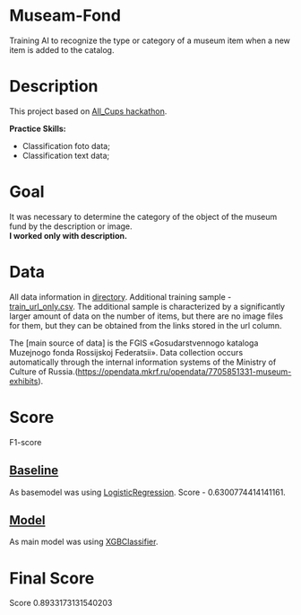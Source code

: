 # Museam-Fond
Training AI to recognize the type or category of a museum item when a new item is added to the catalog.


# Description
This project based on [All_Cups hackathon](https://cups.mail.ru/ru/tasks/1087).  

**Practice Skills:**
-  Classification foto data;
-  Classification text data;

# Goal
It was necessary to determine the category of the object of the museum fund by the description or image.  
**I worked only with description.**

# Data
All data information in [directory](/data).
Additional training sample - [train_url_only.csv](/data/train_url_only.csv).
The additional sample is characterized by a significantly larger amount of data on the number of items, but there are no image files for them, but they can be obtained from the links stored in the url column.  

The [main source of data] is the FGIS «Gosudarstvennogo kataloga Muzejnogo fonda Rossijskoj Federatsii». Data collection occurs automatically through the internal information systems of the Ministry of Culture of Russia.(https://opendata.mkrf.ru/opendata/7705851331-museum-exhibits).

# Score
F1-score

## [Baseline](/house_prices_preprosesing.ipynb)
As basemodel was using [LogisticRegression](https://scikit-learn.org/stable/modules/generated/sklearn.linear_model.LogisticRegression.html). 
Score - 0.6300774414141161.
## [Model](/house_prices_model.ipynb)
As main model was using [XGBClassifier](https://xgboost.readthedocs.io/en/latest/python/python_api.html).
# Final Score
Score 0.8933173131540203
